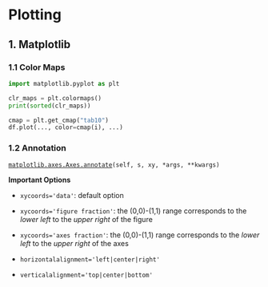 # Plotting

## 1. Matplotlib

### 1.1 Color Maps

```python
import matplotlib.pyplot as plt

clr_maps = plt.colormaps()
print(sorted(clr_maps))

cmap = plt.get_cmap("tab10")
df.plot(..., color=cmap(i), ...)
```

### 1.2 Annotation

[`matplotlib.axes.Axes.annotate`](https://matplotlib.org/api/_as_gen/matplotlib.axes.Axes.annotate.html)`(self, s, xy, *args, **kwargs)`

**Important Options**

- `xycoords='data'`: default option
- `xycoords='figure fraction'`: the (0,0)-(1,1) range corresponds to the *lower left* to the *upper right* of the figure
- `xycoords='axes fraction'`: the (0,0)-(1,1) range corresponds to the *lower left* to the *upper right* of the axes

- `horizontalalignment='left|center|right'`
- `verticalalignment='top|center|bottom'`
